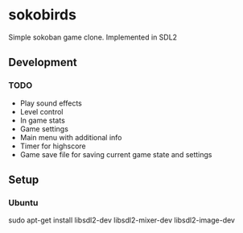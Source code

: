 # sokobirds
Simple sokoban game clone. Implemented in SDL2

## Development
### TODO
* Play sound effects
* Level control
* In game stats
* Game settings
* Main menu with additional info
* Timer for highscore
* Game save file for saving current game state and settings

## Setup
### Ubuntu
sudo apt-get install libsdl2-dev libsdl2-mixer-dev libsdl2-image-dev
